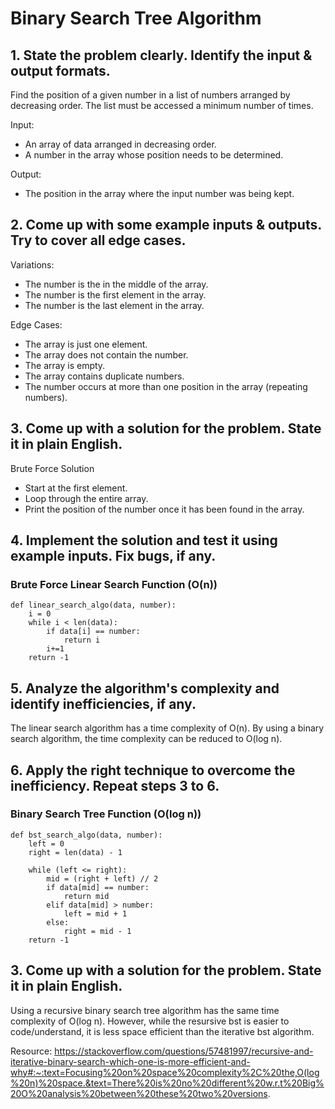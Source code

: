 # Binary Search Tree Algorithm
## 1. State the problem clearly. Identify the input & output formats.
Find the position of a given number in a list of numbers arranged by decreasing order. The list must be accessed a minimum number of times.

Input: 
- An array of data arranged in decreasing order.
- A number in the array whose position needs to be determined.

Output:
- The position in the array where the input number was being kept.

## 2. Come up with some example inputs & outputs. Try to cover all edge cases.
Variations:
- The number is the in the middle of the array.
- The number is the first element in the array.
- The number is the last element in the array.

Edge Cases:
- The array is just one element.
- The array does not contain the number.
- The array is empty.
- The array contains duplicate numbers. 
- The number occurs at more than one position in the array (repeating numbers).

## 3. Come up with a solution for the problem. State it in plain English.
Brute Force Solution
- Start at the first element.
- Loop through the entire array.
- Print the position of the number once it has been found in the array.

## 4. Implement the solution and test it using example inputs. Fix bugs, if any.
### Brute Force Linear Search Function (O(n))
    def linear_search_algo(data, number):
        i = 0
        while i < len(data):
            if data[i] == number:
                return i
            i+=1
        return -1

## 5. Analyze the algorithm's complexity and identify inefficiencies, if any.
The linear search algorithm has a time complexity of O(n).
By using a binary search algorithm, the time complexity can be reduced to O(log n).

## 6. Apply the right technique to overcome the inefficiency. Repeat steps 3 to 6.
### Binary Search Tree Function (O(log n))
    def bst_search_algo(data, number):
        left = 0
        right = len(data) - 1

        while (left <= right):
            mid = (right + left) // 2
            if data[mid] == number:
                return mid
            elif data[mid] > number:
                left = mid + 1
            else:
                right = mid - 1
        return -1

## 3. Come up with a solution for the problem. State it in plain English.
Using a recursive binary search tree algorithm has the same time complexity of O(log n).
However, while the resursive bst is easier to code/understand, it is less space efficient than the iterative bst algorithm.

Resource: https://stackoverflow.com/questions/57481997/recursive-and-iterative-binary-search-which-one-is-more-efficient-and-why#:~:text=Focusing%20on%20space%20complexity%2C%20the,O(log%20n)%20space.&text=There%20is%20no%20different%20w.r.t%20Big%20O%20analysis%20between%20these%20two%20versions.